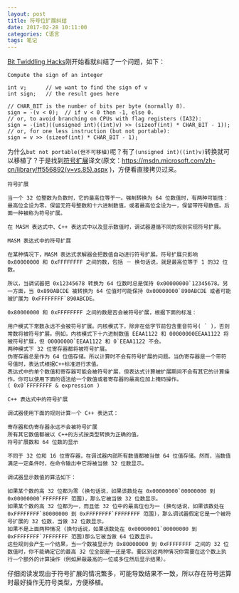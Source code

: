 ```yaml
---
layout: post
title: 符号位扩展纠结
date: 2017-02-28 10:11:00
categories: C语言
tags: 笔记
---
```


[Bit Twiddling Hacks](http://graphics.stanford.edu/~seander/bithacks.html)刚开始看就纠结了一个问题，如下：

    Compute the sign of an integer
    
    int v;      // we want to find the sign of v
    int sign;   // the result goes here 
    
    // CHAR_BIT is the number of bits per byte (normally 8).
    sign = -(v < 0);  // if v < 0 then -1, else 0. 
    // or, to avoid branching on CPUs with flag registers (IA32):
    sign = -(int)((unsigned int)((int)v) >> (sizeof(int) * CHAR_BIT - 1));
    // or, for one less instruction (but not portable):
    sign = v >> (sizeof(int) * CHAR_BIT - 1); 
    
为什么`but not portable(但不可移植)`呢？有了`(unsigned int)((int)v)`转换就可以移植了？于是找到[符号扩展](http://www.dbgtech.net/windbghelp/hh/debugger/r13_syntax_fab581c5-bc83-4c7a-80b0-828deb1ffb83.xml.htm)译文(原文：https://msdn.microsoft.com/zh-cn/library/ff556892(v=vs.85).aspx )，方便看直接拷贝过来。
    
    符号扩展
    
    当一个 32 位整数为负数时，它的最高位等于一。强制转换为 64 位数值时，有两种可能性：最高位全设为零，保留无符号整数和十六进制数值，或者最高位全设为一，保留带符号数值。后面一种被称为符号扩展。
    
    在 MASM 表达式中、C++ 表达式中以及显示数值时，调试器遵循不同的规则实现符号扩展。
    
    MASM 表达式中的符号扩展
    
    在某种情况下，MASM 表达式求解器会把数值自动进行符号扩展。符号扩展只影响 0x80000000 和 0xFFFFFFFF 之间的数，包括 － 换句话说，就是最高位等于 1 的32 位数。
    
    所以，当调试器把 0x12345678 转换为 64 位数时总是保持 0x00000000`12345678。另一方面，当 0x890ABCDE 被转换为 64 位值时可能保持 0x00000000`890ABCDE 或者可能被扩展为 0xFFFFFFFF`890ABCDE。
    
    0x80000000 和 0xFFFFFFFF 之间的数是否会被符号扩展，根据下面的标准：
    
    用户模式下常数永远不会被符号扩展。内核模式下，除非在低字节前包含重音符号( ` )，否则常数将被符号扩展。例如，内核模式下十六进制数值 EEAA1122 和 00000000EEAA1122 将被符号扩展，但 00000000`EEAA1122 和 0`EEAA1122 不会。
    两种模式下 32 位寄存器都将被符号扩展。
    伪寄存器总是作为 64 位值存储。所以计算时不会有符号扩展的问题。当伪寄存器是一个带符号值时，表达式根据C++标准进行求值。
    表达式中的单个数值和寄存器可能会被符号扩展，但表达式计算被扩展期间不会有其它的计算操作。你可以使用下面的语法给一个数值或者寄存器的最高位加上掩码操作。
    ( 0x0`FFFFFFFF & expression )
    
    C++ 表达式中的符号扩展
    
    调试器使用下面的规则计算一个 C++ 表达式：
    
    寄存器和伪寄存器永远不会被符号扩展
    所有其它数值都被以 C++的方式按类型转换为正确的值。
    符号扩展数和 64 位数的显示
    
    不同于 32 位和 16 位寄存器，在调试器内部所有数值都被当做 64 位值存储。然而，当数值满足一定条件时，在命令输出中它将被当做 32 位数显示。
    
    调试器显示数值的算法如下：
    
    如果某个数的高 32 位都为零 (换句话说，如果该数处在 0x00000000`00000000 到 0x00000000`FFFFFFFF 范围)，那么它被当做 32 位数显示。
    如果某个数的高 32 位都为一，而且低 32 位中的最高位也为一 (换句话说，如果该数处在 0xFFFFFFFF`80000000 到 0xFFFFFFFF`FFFFFFFF 范围)，那么调试器假定它是一个被符号扩展的 32 位数，当做 32 位数显示。
    如果不是上面两种情况 (换句话说，如果该数处在 0x00000001`00000000 到 0xFFFFFFFF`7FFFFFFF 范围)那么它被当做 64 位数显示。
    这些规则会产生一个结果，当一个数被显示为 0x80000000 到 0xFFFFFFFF 之间的 32 位数值时，你不能确定它的最高 32 位全部是一还是零。要区别这两种情况你需要在这个数上执行一个额外的计算操作（例如屏蔽最高的一位或多位然后显示结果）。

仔细阅读发现由于符号扩展的情况繁多，可能导致结果不一致，所以存在符号运算时最好操作无符号类型，方便移植。